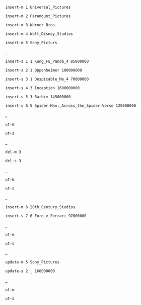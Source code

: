 ```
insert-m 1 Universal_Pictures
```
```
insert-m 2 Paramount_Pictures
```
```
insert-m 3 Warner_Bros.
```
```
insert-m 4 Walt_Disney_Studios
```
```
insert-m 5 Sony_Picturs
```
_
```
insert-s 1 1 Kung_Fu_Panda_4 85000000
```
```
insert-s 2 1 Oppenheimer 100000000
```
```
insert-s 3 1 Despicable_Me_4 70000000
```
```
insert-s 4 3 Inception 1600000000
```
```
insert-s 5 3 Barbie 145000000
```
```
insert-s 6 5 Spider-Man:_Across_the_Spider-Verse 125000000
```
_
```
ut-m
```
```
ut-s
```
_
```
del-m 3
```
```
del-s 3
```
_
```
ut-m
```
```
ut-s
```
_
```
insert-m 6 20th_Century_Studios
```
```
insert-s 7 6 Ford_v_Ferrari 97000000
```
_
```
ut-m
```
```
ut-s
```
_
```
update-m 5 Sony_Pictures
```
```
update-s 2 _ 160000000
```
_
```
ut-m
```
```
ut-s
```